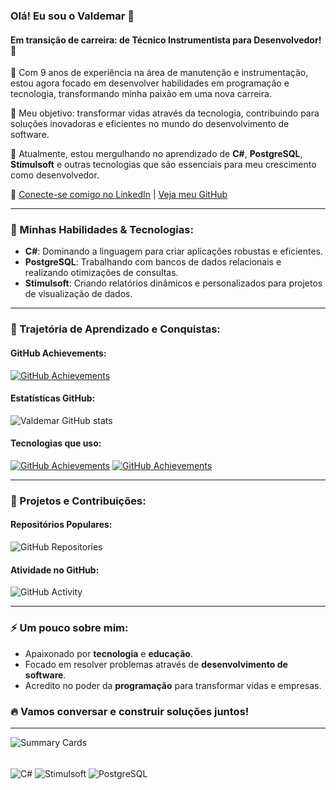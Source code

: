 ### Olá! Eu sou o Valdemar 👋

#### Em transição de carreira: de Técnico Instrumentista para Desenvolvedor! 🚀

🔧 Com 9 anos de experiência na área de manutenção e instrumentação, estou agora focado em desenvolver habilidades em programação e tecnologia, transformando minha paixão em uma nova carreira. 

🎯 Meu objetivo: transformar vidas através da tecnologia, contribuindo para soluções inovadoras e eficientes no mundo do desenvolvimento de software.

🌱 Atualmente, estou mergulhando no aprendizado de **C#**, **PostgreSQL**, **Stimulsoft** e outras tecnologias que são essenciais para meu crescimento como desenvolvedor.

🔗 [Conecte-se comigo no LinkedIn](https://www.linkedin.com/in/valdemar-teider-5336b394/) | [Veja meu GitHub](https://github.com/1985Valdemar)

---

### 🌟 Minhas Habilidades & Tecnologias:

- **C#**: Dominando a linguagem para criar aplicações robustas e eficientes.
- **PostgreSQL**: Trabalhando com bancos de dados relacionais e realizando otimizações de consultas.
- **Stimulsoft**: Criando relatórios dinâmicos e personalizados para projetos de visualização de dados.

---

### 🚀 Trajetória de Aprendizado e Conquistas:

#### **GitHub Achievements**:
[![GitHub Achievements](https://github-profile-trophy.vercel.app/?username=1985Valdemar&theme=dracula&row=1&column=7)](https://github.com/ryo-ma/github-profile-trophy)

#### **Estatísticas GitHub**:
![Valdemar GitHub stats](https://github-readme-stats.vercel.app/api?username=1985Valdemar&show_icons=true&theme=radical&bg_color=000&border_color=30A3DC&show_icons=true&icon_color=30A3DC&title_color=30A3DC&text_color=FFF)

#### **Tecnologias que uso**:
[![GitHub Achievements](https://github-profile-trophy.vercel.app/?username=1985Valdemar&theme=onestar&row=1&column=7&cache=123456)](https://github.com/ryo-ma/github-profile-trophy)
[![GitHub Achievements](https://github-profile-trophy.vercel.app/?username=1985Valdemar&theme=dracula&row=1&column=7)](https://github.com/ryo-ma/github-profile-trophy)

---

### 🧩 Projetos e Contribuições:

#### **Repositórios Populares**:
![GitHub Repositories](https://github-profile-summary-cards.vercel.app/api/cards/repositories?username=1985Valdemar&theme=dracula)

#### **Atividade no GitHub**:
![GitHub Activity](https://github-profile-summary-cards.vercel.app/api/cards/activities?username=1985Valdemar&theme=dracula)

---

### ⚡ Um pouco sobre mim:

- Apaixonado por **tecnologia** e **educação**.
- Focado em resolver problemas através de **desenvolvimento de software**.
- Acredito no poder da **programação** para transformar vidas e empresas.

### 🔥 Vamos conversar e construir soluções juntos!

---

![Summary Cards](https://github-profile-summary-cards.vercel.app/api/cards/profile-details?username=1985Valdemar&theme=dracula)

<div style="display: inline_block"><br/>
  <img align="center" alt="C#" src="https://img.shields.io/badge/C%23-239120?style=for-the-badge&logo=c-sharp&logoColor=white"/>
  <img align="center" alt="Stimulsoft" src="https://img.shields.io/badge/Stimulsoft-000000?style=for-the-badge&logo=stimulus&logoColor=white"/>
  <img align="center" alt="PostgreSQL" src="https://img.shields.io/badge/PostgreSQL-316192?style=for-the-badge&logo=postgresql&logoColor=white"/>
</div>
